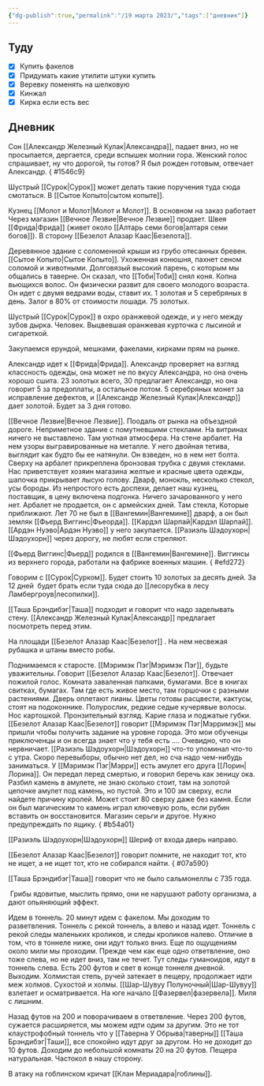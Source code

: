 ```yaml
---
{"dg-publish":true,"permalink":"/19 марта 2023/","tags":["дневник"]}
---
```


## Туду
- [x] Купить факелов
- [x] Придумать какие утилити штуки купить
- [x] Веревку поменять на шелковую
- [x] Кинжал
- [x] Кирка если есть вес
## Дневник

Сон [[Александр Железный Кулак\|Александра]], падает вниз, но не просыпается, дергается, среди вспышек молнии гора. Женский голос спрашивает, ну что дорогой, ты готов? Я был рожден готовым, отвечает Александр.
{ #1546c9}


Шустрый [[Сурок\|Сурок]] может делать такие поручения туда сюда смотаться. В [[Сытое Копыто\|сытом копыте]].

Кузнец [[Молот и Молот\|Молот и Молот]]. В основном на заказ работает Через магазин [[Вечное Лезвие\|Вечное Лезвие]] продает. Швея [[Фрида\|Фрида]] (живет около [[Алтарь семи богов\|алтаря семи богов]]). В сторону [[Безелот Алазар Каас\|Безелота]].

Деревянное здание с соломенной крыши из грубо отесанных бревен. [[Сытое Копыто\|Сытое Копыто]]. Ухоженная конюшня, пахнет сеном соломой и животными. Долговязый высокий парень, с которым мы общались в таверне. Он сказал, что [[Тоби\|Тоби]] снял коня. Копна вьющихся волос. Он физически развит для своего молодого возраста. Он идет с двумя ведрами воды, ставит их. 1 золотая и 5 серебряных в день. Залог в 80% от стоимости лошади. 75 золотых.

Шустрый [[Сурок\|Сурок]] в охро оранжевой одежде, и у него между зубов дырка. Человек. Выцвевшая оранжевая курточка с лысиной и сигареткой.

Закупаемся ерундой, мешками, факелами, кирками прям на рынке.

Александр идет к [[Фрида\|Фрида]]. Александр проверяет на взгляд классность одежды, она может не по вкусу Александра, но она очень хорошо сшита. 23 золотых всего, 30 предлагает Александр, но она говорит 5 за предоплаты, а остальное потом. 5 серебряных монет за исправление дефектов, и [[Александр Железный Кулак\|Александр]] дает золотой. Будет за 3 дня готово.

[[Вечное Лезвие\|Вечное Лезвие]]. Поодаль от рынка на объездной дороге. Неприметное здание с помутневшими стеклами. На витринах ничего не выставлено. Там уютная атмосфера. На стене арбалет. На нем узоры выгравированные на металле. У него двойная тетива, выглядит как будто бы ее натянули. Он взведен, но в нем нет болта. Сверху на арбалет прикреплена бронзовая трубка с двумя стеклами. Нас приветствует хозяин магазина желтые и красные цвета одежды, шапочка прикрывает лысую голову. Дварф, монокль, несколько стекол, усы бороды. Из непростого есть доспехи, делает наш кузнец, поставщик, в цену включена подгонка. Ничего зачарованного у него нет. Арбалет не продается, он с армейских дней. Там стекла, Которые приближают. Лет 70 не был в [[Вангемин\|Вангемине]] дварф, а он был земляк [[Фьерд Виггинс\|Фьеорда]]. [[Кардэл Шарпай\|Кардэл Шарпай]]. [[Ардэн Нуэво\|Ардэн Нуэво]] у него закупается. [[Разиэль Шэдоухорн\|Шэдоухорн]] через дорогу, не любят если стреляют.

[[Фьерд Виггинс\|Фьерд]] родился в [[Вангемин\|Вангемине]]. Виггинсы из верхнего города, работали на фабрике военных машин.
{ #efd272}


Говорим с [[Сурок\|Сурком]]. Будет стоить 10 золотых за десять дней. За 12 дней  будет брать если туда сюда до [[лесорубка в лесу Ламбергроув\|лесопилки]].

[[Таша Брэндибэг\|Таша]] подходит и говорит что надо заделывать стену. [[Александр Железный Кулак\|Александр]] предлагает посмотреть перед этим.

На площади [[Безелот Алазар Каас\|Безелот]] . На нем несвежая рубашка и штаны вместо робы.

Поднимаемся к старосте. [[Мэримэк Пэг\|Мэримэк Пэг]], будьте уважительны. Говорит [[Безелот Алазар Каас\|Безелот]]. Отвечает пожилой голос. Комната заваленная папками, бумагами. Все в книгах свитках, бумагах. Там где есть живое место, там горшочки с разными растениями. Дверь оплетают лианы. Цветы готовы расцвести, кактусы, стоят на подоконнике. Полурослик, редкие седые кучерявые волосы. Нос картошкой. Пронзительный взгляд. Карие глаза и поджатые губки. [[Безелот Алазар Каас\|Безелот]] говорит [[Мэримэк Пэг\|Мэрримэк]] мы пришли чтобы получить задание на уровне города. Это мои обученцы приключенцы и он всегда знает что у тебя есть .... Очевидно, что он нервничает. [[Разиэль Шэдоухорн\|Шэдоухорн]] что-то упоминал что-то с утра. Скоро перевыборы, обычно нет дел, но сча надо чем-нибудь заниматься. У [[Мэримэк Пэг\|Мэрри]] есть амулет его друга [[Лорин\|Лорина]]. Он передал перед смертью, и говорил беречь как зеницу ока. Разбил камень в амулете, не знаю сколько стоит, там на золотой цепочке амулет под камень, но пустой. Это и 100 зм сверху, если найдете причину кролей. Может стоит 80 сверху даже без камня. Если он был магическим то камень играл ключевую роль, если рубин вставить он восстановится. Магазин серьги и другое. Нужно предупреждать по ящику.
{ #b54a01}


[[Разиэль Шэдоухорн\|Шэдоухорн]] Шериф от входа дверь направо.

[[Безелот Алазар Каас\|Безелот]] говорит помните, не находит тот, кто не ищет, а не ищет тот, кто не собирался найти.
{ #07a590}


[[Таша Брэндибэг\|Таша]] говорит что не было сальмонеллы с 735 года.

 Грибы ядовитые, мыслить прямо, они не нарушают работу организма, а дают опьяняющий эффект.

Идем в тоннель. 20 минут идем с факелом. Мы доходим то разветвления. Тоннель с рекой тоннель, а влево и назад идет. Тоннель с рекой следы маленьких кроликов, и следы кроликов налево. Отличие в том, что в тоннеле ниже, они идут только вниз. Еще по ощущениям около мили мы проходим. Прежде чем как еще одно ответвление, оно тоже слева, но не идет вниз, там не течет. Тут следы гуманоидов, идут в тоннель слева. Есть 200 футов и свет в конце тоннеля дневной. Выходим. Холмистая степь, ручей затекает в пещеру, продолжает идти меж холмов. Сухостой и холмы. [[Шар-Шувуу Полуночный\|Шар-Шувуу]] взлетает и осматривается. На юге начало [[Фазервел\|фазервела]]. Миля с лишним.

Назад футов на 200 и поворачиваем в ответвление. Через 200 футов, сужается расширяется, мы можем идти одим за другим. Это не тот клаустрофобный тоннель что у [[Таверна У Обрыва\|таверны]] [[Таша Брэндибэг\|Таши]], все спокойно идут друг за другом. Но не доходит до 10 футов. Доходим до небольшой комнаты 20 на 20 футов. Пещера натуральная. Частокол в нашу сторону.

В атаку на гоблинском кричат [[Клан Мериадара\|гоблины]].
